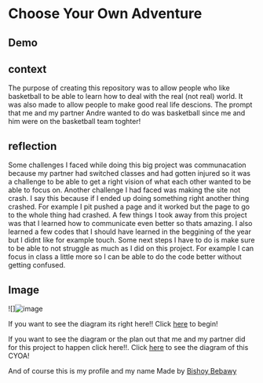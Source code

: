 # Choose Your Own Adventure
## Demo
## context ## 
The purpose of creating this repository was to allow people who like basketball to be able to learn how to deal with the real (not real) world. It was also made to allow people to make good real life descions. The prompt that me and my partner Andre wanted to do was basketball since me and him were on the basketball team toghter!

## reflection ## 
Some challenges I faced while doing this big project was communacation because my partner had switched classes and had gotten injured so it was a challenge to be able to get a right vision of what each other wanted to be able to focus on. Another challenge I had faced was making the site not crash. I say this because if I ended up doing something right another thing crashed. For example I pit pushed a page and it worked but the page to go to the whole thing had crashed. A few things I took away from this project was that I learned how to communicate even better so thats amazing. I also learned a few codes that I should have learned in the beggining of the year but I didnt like for example touch. Some next steps I have to do is make sure to be able to not struggle as much as I did on this project. For example I can focus in class a little more so I can be able to do the code better without getting confused. 

## Image ##
![]![image](https://github.com/bishoyb1251/cyoa.md/assets/146866628/ab467542-4dc3-4087-ba05-ec061da9796b)


If you want to see the diagram its right here!!
Click [here](https://github.com/bishoyb1251/Basketball-apocalypse.md) to begin!

If you want to see the diagram or the plan out that me and my partner did for this project to happen click here!!.
Click [here](https://docs.google.com/drawings/d/1N10oLr_YWgnrrlBAN9gYQ80WG5lO_AubPXytTIoqQew/edit) to see the diagram of this CYOA!

And of course this is my profile and my name
Made by [Bishoy Bebawy](https://github.com/bishoyb1251)

